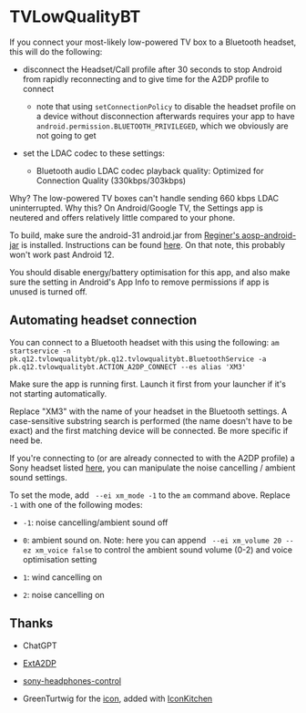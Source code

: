 # TVLowQualityBT

If you connect your most-likely low-powered TV box to a Bluetooth headset, this will do the following:

* disconnect the Headset/Call profile after 30 seconds to stop Android from rapidly reconnecting and to give time for the A2DP profile to connect

    * note that using `setConnectionPolicy` to disable the headset profile on a device without disconnection afterwards requires your app to have `android.permission.BLUETOOTH_PRIVILEGED`, which we obviously are not going to get

* set the LDAC codec to these settings:

    * Bluetooth audio LDAC codec playback quality: Optimized for Connection Quality (330kbps/303kbps)

Why? The low-powered TV boxes can't handle sending 660 kbps LDAC uninterrupted. Why this? On Android/Google TV, the Settings app is neutered and offers relatively little compared to your phone.

To build, make sure the android-31 android.jar from [Reginer's aosp-android-jar](https://github.com/Reginer/aosp-android-jar) is installed. Instructions can be found [here](https://github.com/1fexd/aosp-android-jar-mirror#installation). On that note, this probably won't work past Android 12.

You should disable energy/battery optimisation for this app, and also make sure the setting in Android's App Info to remove permissions if app is unused is turned off.

## Automating headset connection

You can connect to a Bluetooth headset with this using the following: `am startservice -n pk.q12.tvlowqualitybt/pk.q12.tvlowqualitybt.BluetoothService -a pk.q12.tvlowqualitybt.ACTION_A2DP_CONNECT --es alias 'XM3'`

Make sure the app is running first. Launch it first from your launcher if it's not starting automatically.

Replace "XM3" with the name of your headset in the Bluetooth settings. A case-sensitive substring search is performed (the name doesn't have to be exact) and the first matching device will be connected. Be more specific if need be.

If you're connecting to (or are already connected to with the A2DP profile) a Sony headset listed [here](https://github.com/ClusterM/sony-headphones-control/blob/d88b49d1e4e7d2f258848a3cb739c8b83aea1a51/README.md#sony-headphones-control), you can manipulate the noise cancelling / ambient sound settings.

To set the mode, add ` --ei xm_mode -1` to the `am` command above. Replace `-1` with one of the following modes:

* `-1`: noise cancelling/ambient sound off

* `0`: ambient sound on. Note: here you can append ` --ei xm_volume 20 --ez xm_voice false` to control the ambient sound volume (0-2) and voice optimisation setting

* `1`: wind cancelling on

* `2`: noise cancelling on

## Thanks

* ChatGPT

* [ExtA2DP](https://github.com/anonymix007/ExtA2DP)

* [sony-headphones-control](https://github.com/ClusterM/sony-headphones-control.git)

* GreenTurtwig for the [icon](https://pictogrammers.com/library/mdi/icon/headphones-bluetooth/), added with [IconKitchen](https://icon.kitchen/)

